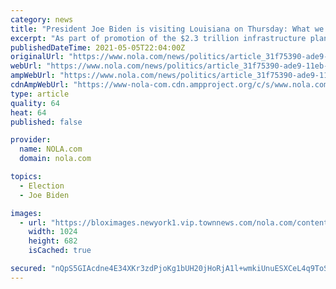 ```yaml
---
category: news
title: "President Joe Biden is visiting Louisiana on Thursday: What we know about his agenda, arrival"
excerpt: "As part of promotion of the $2.3 trillion infrastructure plan, President Joe Biden is making a couple of stops in Louisiana on Thursday to discuss projects to rebuild the nation’s"
publishedDateTime: 2021-05-05T22:04:00Z
originalUrl: "https://www.nola.com/news/politics/article_31f75390-ade9-11eb-afde-57465de128db.html"
webUrl: "https://www.nola.com/news/politics/article_31f75390-ade9-11eb-afde-57465de128db.html"
ampWebUrl: "https://www.nola.com/news/politics/article_31f75390-ade9-11eb-afde-57465de128db.amp.html"
cdnAmpWebUrl: "https://www-nola-com.cdn.ampproject.org/c/s/www.nola.com/news/politics/article_31f75390-ade9-11eb-afde-57465de128db.amp.html"
type: article
quality: 64
heat: 64
published: false

provider:
  name: NOLA.com
  domain: nola.com

topics:
  - Election
  - Joe Biden

images:
  - url: "https://bloximages.newyork1.vip.townnews.com/nola.com/content/tncms/assets/v3/editorial/3/63/36311596-61d9-53b3-a059-00008a0443b4/604ac094deaab.image.jpg?resize=1024%2C682"
    width: 1024
    height: 682
    isCached: true

secured: "nQpS5GIAcdne4E34XKr3zdPjoKg1bUH20jHoRjA1l+wmkiUnuESXCeL4q9ToSXv+a6xn2srRLgU5BK9lF5pvD1iJGR2k0J2jwq6tA+RYiekx0MHKJ2vRZrocY6RoUjRxHqICfPBlT76yC4D/Bt8tIYVK6aY651wh/xeoviKifPJ5onptE6b8dasfIHdwXVB1PBd3VKluZQpW4/GrpIo81ecS4Z93xZZI9FXSwTTFHXJn+1B20OCDBSftHNq122GcA1bQbZyXOGTcbR2l7bFrYO6YB50QpsE/CM3e02oScDmvalKIsZzbHxGQGnGisyzVNnEEeHDlXhv7f6RkQ+lwA+0G3aHl8u487YXB8dVeU/k=;2NMikEGQxaJTDb3yAJKslA=="
---
```


